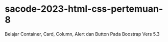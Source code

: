 # sacode-2023-html-css-pertemuan-8
Belajar Container, Card, Column, Alert dan Button Pada Boostrap Vers 5.3
